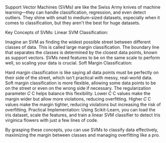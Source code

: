 Support Vector Machines (SVMs) are like the Swiss Army knives of machine learning—they can handle classification, regression, and even detect outliers. They shine with small to medium-sized datasets, especially when it comes to classification, but they aren't the best for huge datasets.

Key Concepts of SVMs:
Linear SVM Classification:

Imagine an SVM as finding the widest possible street between different classes of data. This is called large margin classification.
The boundary line that separates the classes is determined by the closest data points, known as support vectors.
SVMs need features to be on the same scale to perform well, so scaling your data is crucial.
Soft Margin Classification:

Hard margin classification is like saying all data points must be perfectly on their side of the street, which isn't practical with messy, real-world data.
Soft margin classification is more flexible, allowing some data points to be on the street or even on the wrong side if necessary.
The regularization parameter 
𝐶
C helps balance this flexibility. Lower 
𝐶
C values make the margin wider but allow more violations, reducing overfitting. Higher 
𝐶
C values make the margin tighter, reducing violations but increasing the risk of overfitting.
Practical Implementation:
Using Scikit-Learn, you can load the iris dataset, scale the features, and train a linear SVM classifier to detect Iris virginica flowers with just a few lines of code.

By grasping these concepts, you can use SVMs to classify data effectively, maximizing the margin between classes and managing overfitting like a pro.
